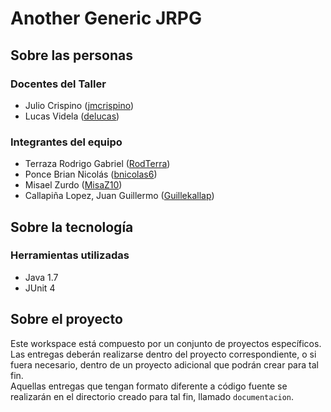 # Another Generic JRPG

## Sobre las personas

### Docentes del Taller

* Julio Crispino ([jmcrispino](https://github.com/jmcrispino))
* Lucas Videla ([delucas](https://github.com/delucas))

### Integrantes del equipo

* Terraza Rodrigo Gabriel ([RodTerra](https://github.com/RodTerra))
* Ponce Brian Nicolás ([bnicolas6](https://github.com/bnicolas6))
* Misael Zurdo ([MisaZ10](https://github.com/MisaZ10))
* Callapiña Lopez, Juan Guillermo ([Guillekallap](https://github.com/Guillekallap))

## Sobre la tecnología

### Herramientas utilizadas

* Java 1.7
* JUnit 4

## Sobre el proyecto

Este workspace está compuesto por un conjunto de proyectos específicos. Las entregas deberán realizarse dentro del proyecto correspondiente, o si fuera necesario, dentro de un proyecto adicional que podrán crear para tal fin.  
Aquellas entregas que tengan formato diferente a código fuente se realizarán en el directorio creado para tal fin, llamado `documentacion`.
